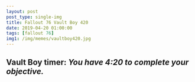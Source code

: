 ```yaml
---
layout: post
post_type: single-img
title: Fallout 76 Vault Boy 420
date: 2019-04-20 01:00:00
tags: [fallout 76]
img1: /img/memes/vaultboy420.jpg
---
```

## Vault Boy timer: *You have 4:20 to complete your objective.*
